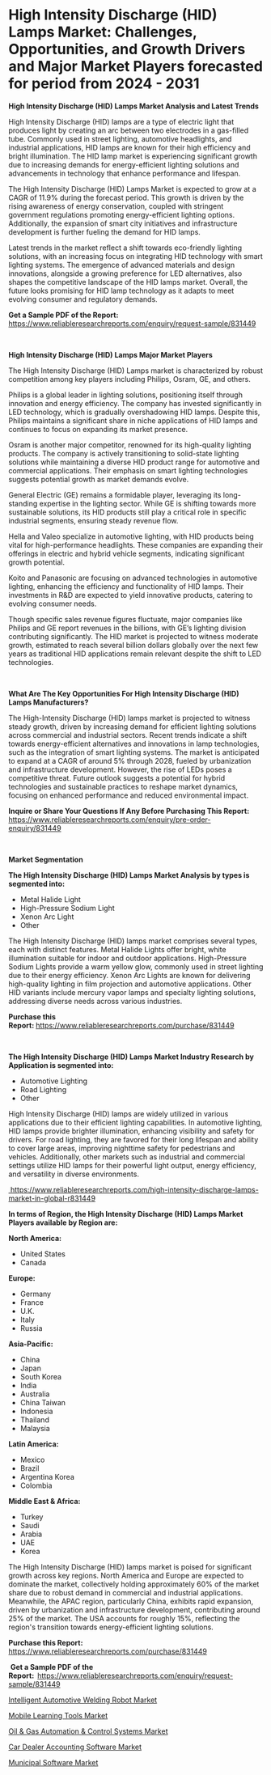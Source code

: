 <p><h1>High Intensity Discharge (HID) Lamps Market: Challenges, Opportunities, and Growth Drivers and Major Market Players forecasted for period from 2024 - 2031</h1></p><p><strong>High Intensity Discharge (HID) Lamps Market Analysis and Latest Trends</strong></p>
<p><p>High Intensity Discharge (HID) lamps are a type of electric light that produces light by creating an arc between two electrodes in a gas-filled tube. Commonly used in street lighting, automotive headlights, and industrial applications, HID lamps are known for their high efficiency and bright illumination. The HID lamp market is experiencing significant growth due to increasing demands for energy-efficient lighting solutions and advancements in technology that enhance performance and lifespan.</p><p>The High Intensity Discharge (HID) Lamps Market is expected to grow at a CAGR of 11.9% during the forecast period. This growth is driven by the rising awareness of energy conservation, coupled with stringent government regulations promoting energy-efficient lighting options. Additionally, the expansion of smart city initiatives and infrastructure development is further fueling the demand for HID lamps. </p><p>Latest trends in the market reflect a shift towards eco-friendly lighting solutions, with an increasing focus on integrating HID technology with smart lighting systems. The emergence of advanced materials and design innovations, alongside a growing preference for LED alternatives, also shapes the competitive landscape of the HID lamps market. Overall, the future looks promising for HID lamp technology as it adapts to meet evolving consumer and regulatory demands.</p></p>
<p><strong>Get a Sample PDF of the Report:&nbsp;</strong> <a href="https://www.reliableresearchreports.com/enquiry/request-sample/831449?utm_campaign=16&utm_medium=2&utm_source=Github&utm_content=ia&utm_term=18122024&utm_id=high-intensity-discharge-hid-lamps">https://www.reliableresearchreports.com/enquiry/request-sample/831449</a></p>
<p>&nbsp;</p>
<p><strong>High Intensity Discharge (HID) Lamps Major Market Players</strong></p>
<p><p>The High Intensity Discharge (HID) Lamps market is characterized by robust competition among key players including Philips, Osram, GE, and others. </p><p>Philips is a global leader in lighting solutions, positioning itself through innovation and energy efficiency. The company has invested significantly in LED technology, which is gradually overshadowing HID lamps. Despite this, Philips maintains a significant share in niche applications of HID lamps and continues to focus on expanding its market presence.</p><p>Osram is another major competitor, renowned for its high-quality lighting products. The company is actively transitioning to solid-state lighting solutions while maintaining a diverse HID product range for automotive and commercial applications. Their emphasis on smart lighting technologies suggests potential growth as market demands evolve.</p><p>General Electric (GE) remains a formidable player, leveraging its long-standing expertise in the lighting sector. While GE is shifting towards more sustainable solutions, its HID products still play a critical role in specific industrial segments, ensuring steady revenue flow.</p><p>Hella and Valeo specialize in automotive lighting, with HID products being vital for high-performance headlights. These companies are expanding their offerings in electric and hybrid vehicle segments, indicating significant growth potential.</p><p>Koito and Panasonic are focusing on advanced technologies in automotive lighting, enhancing the efficiency and functionality of HID lamps. Their investments in R&D are expected to yield innovative products, catering to evolving consumer needs.</p><p>Though specific sales revenue figures fluctuate, major companies like Philips and GE report revenues in the billions, with GE’s lighting division contributing significantly. The HID market is projected to witness moderate growth, estimated to reach several billion dollars globally over the next few years as traditional HID applications remain relevant despite the shift to LED technologies.</p></p>
<p>&nbsp;</p>
<p><strong>What Are The Key Opportunities For High Intensity Discharge (HID) Lamps Manufacturers?</strong></p>
<p><p>The High-Intensity Discharge (HID) lamps market is projected to witness steady growth, driven by increasing demand for efficient lighting solutions across commercial and industrial sectors. Recent trends indicate a shift towards energy-efficient alternatives and innovations in lamp technologies, such as the integration of smart lighting systems. The market is anticipated to expand at a CAGR of around 5% through 2028, fueled by urbanization and infrastructure development. However, the rise of LEDs poses a competitive threat. Future outlook suggests a potential for hybrid technologies and sustainable practices to reshape market dynamics, focusing on enhanced performance and reduced environmental impact.</p></p>
<p><strong>Inquire or Share Your Questions If Any Before Purchasing This Report:</strong> <a href="https://www.reliableresearchreports.com/enquiry/pre-order-enquiry/831449?utm_campaign=16&utm_medium=2&utm_source=Github&utm_content=ia&utm_term=18122024&utm_id=high-intensity-discharge-hid-lamps">https://www.reliableresearchreports.com/enquiry/pre-order-enquiry/831449</a></p>
<p>&nbsp;</p>
<p><strong>Market Segmentation</strong></p>
<p><strong>The High Intensity Discharge (HID) Lamps Market Analysis by types is segmented into:</strong></p>
<p><ul><li>Metal Halide Light</li><li>High-Pressure Sodium Light</li><li>Xenon Arc Light</li><li>Other</li></ul></p>
<p><p>The High Intensity Discharge (HID) lamps market comprises several types, each with distinct features. Metal Halide Lights offer bright, white illumination suitable for indoor and outdoor applications. High-Pressure Sodium Lights provide a warm yellow glow, commonly used in street lighting due to their energy efficiency. Xenon Arc Lights are known for delivering high-quality lighting in film projection and automotive applications. Other HID variants include mercury vapor lamps and specialty lighting solutions, addressing diverse needs across various industries.</p></p>
<p><strong>Purchase this Report:&nbsp;</strong><a href="https://www.reliableresearchreports.com/purchase/831449?utm_campaign=16&utm_medium=2&utm_source=Github&utm_content=ia&utm_term=18122024&utm_id=high-intensity-discharge-hid-lamps">https://www.reliableresearchreports.com/purchase/831449</a></p>
<p>&nbsp;</p>
<p><strong>The High Intensity Discharge (HID) Lamps Market Industry Research by Application is segmented into:</strong></p>
<p><ul><li>Automotive Lighting</li><li>Road Lighting</li><li>Other</li></ul></p>
<p><p>High Intensity Discharge (HID) lamps are widely utilized in various applications due to their efficient lighting capabilities. In automotive lighting, HID lamps provide brighter illumination, enhancing visibility and safety for drivers. For road lighting, they are favored for their long lifespan and ability to cover large areas, improving nighttime safety for pedestrians and vehicles. Additionally, other markets such as industrial and commercial settings utilize HID lamps for their powerful light output, energy efficiency, and versatility in diverse environments.</p></p>
<p><a href="https://www.reliableresearchreports.com/high-intensity-discharge-lamps-market-in-global-r831449?utm_campaign=16&utm_medium=2&utm_source=Github&utm_content=ia&utm_term=18122024&utm_id=high-intensity-discharge-hid-lamps">&nbsp;https://www.reliableresearchreports.com/high-intensity-discharge-lamps-market-in-global-r831449</a></p>
<p><strong>In terms of Region, the High Intensity Discharge (HID) Lamps Market Players available by Region are:</strong></p>
<p>
    <p> <strong> North America: </strong>
        <ul>
            <li>United States</li>
            <li>Canada</li>
        </ul>
        </p> 
    <p> <strong> Europe: </strong>
        <ul>
            <li>Germany</li>
            <li>France</li>
            <li>U.K.</li>
            <li>Italy</li>
            <li>Russia</li>
        </ul>
        </p> 
    <p> <strong> Asia-Pacific: </strong>
        <ul>
            <li>China</li>
            <li>Japan</li>
            <li>South Korea</li>
            <li>India</li>
            <li>Australia</li>
            <li>China Taiwan</li>
            <li>Indonesia</li>
            <li>Thailand</li>
            <li>Malaysia</li>
        </ul>
        </p> 
    <p> <strong> Latin America: </strong>
        <ul>
            <li>Mexico</li>
            <li>Brazil</li>
            <li>Argentina Korea</li>
            <li>Colombia</li>
        </ul>
        </p> 
    <p> <strong> Middle East & Africa: </strong>
        <ul>
            <li>Turkey</li>
            <li>Saudi</li>
            <li>Arabia</li>
            <li>UAE</li>
            <li>Korea</li>
        </ul>
    </p>
    </p>
<p><p>The High Intensity Discharge (HID) lamps market is poised for significant growth across key regions. North America and Europe are expected to dominate the market, collectively holding approximately 60% of the market share due to robust demand in commercial and industrial applications. Meanwhile, the APAC region, particularly China, exhibits rapid expansion, driven by urbanization and infrastructure development, contributing around 25% of the market. The USA accounts for roughly 15%, reflecting the region's transition towards energy-efficient lighting solutions.</p></p>
<p><strong>Purchase this Report: </strong><a href="https://www.reliableresearchreports.com/purchase/831449?utm_campaign=16&utm_medium=2&utm_source=Github&utm_content=ia&utm_term=18122024&utm_id=high-intensity-discharge-hid-lamps">https://www.reliableresearchreports.com/purchase/831449</a></p>
<p>&nbsp;<strong>Get a Sample PDF of the Report:&nbsp;&nbsp;</strong><a href="https://www.reliableresearchreports.com/enquiry/request-sample/831449?utm_campaign=16&utm_medium=2&utm_source=Github&utm_content=ia&utm_term=18122024&utm_id=high-intensity-discharge-hid-lamps">https://www.reliableresearchreports.com/enquiry/request-sample/831449</a></p>
<p><strong></strong></p>
<p><p><a href="https://github.com/YashRP12/Market-Research-Report-List-6/blob/main/intelligent-automotive-welding-robot-market.md?utm_campaign=16&utm_medium=2&utm_source=Github&utm_content=ia&utm_term=18122024&utm_id=high-intensity-discharge-hid-lamps">Intelligent Automotive Welding Robot Market</a></p><p><a href="https://www.linkedin.com/pulse/mobile-learning-tools-market-report-demographics-target-forecast-1yl2f?utm_campaign=16&utm_medium=2&utm_source=Github&utm_content=ia&utm_term=18122024&utm_id=high-intensity-discharge-hid-lamps">Mobile Learning Tools Market</a></p><p><a href="https://github.com/JosephineMcguire65/Market-Research-Report-List-1/blob/main/oil-gas-automation-control-systems-market.md?utm_campaign=16&utm_medium=2&utm_source=Github&utm_content=ia&utm_term=18122024&utm_id=high-intensity-discharge-hid-lamps">Oil & Gas Automation & Control Systems Market</a></p><p><a href="https://www.linkedin.com/pulse/car-dealer-accounting-software-industry-market-analysis-evaluating-qvlaf?utm_campaign=16&utm_medium=2&utm_source=Github&utm_content=ia&utm_term=18122024&utm_id=high-intensity-discharge-hid-lamps">Car Dealer Accounting Software Market</a></p><p><a href="https://www.linkedin.com/pulse/top-factors-boosting-municipal-software-market-growth-106-cagr-vw1yf?utm_campaign=16&utm_medium=2&utm_source=Github&utm_content=ia&utm_term=18122024&utm_id=high-intensity-discharge-hid-lamps">Municipal Software Market</a></p></p>